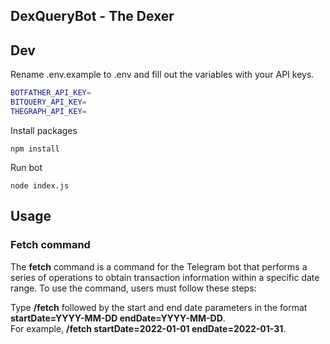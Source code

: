 ## DexQueryBot - The Dexer

## Dev

Rename .env.example to .env and fill out the variables with your API keys.
```sh
BOTFATHER_API_KEY=
BITQUERY_API_KEY=
THEGRAPH_API_KEY=
```

Install packages
```
npm install
```

Run bot
```
node index.js
```

## Usage

### Fetch command

The **fetch** command is a command for the Telegram bot that performs a series of operations to obtain transaction information within a specific date range. To use the command, users must follow these steps:

Type **/fetch** followed by the start and end date parameters in the format **startDate=YYYY-MM-DD endDate=YYYY-MM-DD**.  
For example, **/fetch startDate=2022-01-01 endDate=2022-01-31**.

